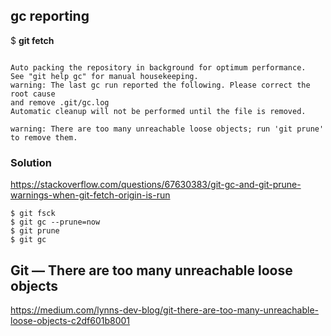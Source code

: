 
## gc reporting

 $  **git fetch**
 
````

Auto packing the repository in background for optimum performance.
See "git help gc" for manual housekeeping.
warning: The last gc run reported the following. Please correct the root cause
and remove .git/gc.log
Automatic cleanup will not be performed until the file is removed.

warning: There are too many unreachable loose objects; run 'git prune' to remove them.

````

### Solution

https://stackoverflow.com/questions/67630383/git-gc-and-git-prune-warnings-when-git-fetch-origin-is-run

````
$ git fsck
$ git gc --prune=now
$ git prune  
$ git gc

````
## Git — There are too many unreachable loose objects

https://medium.com/lynns-dev-blog/git-there-are-too-many-unreachable-loose-objects-c2df601b8001

